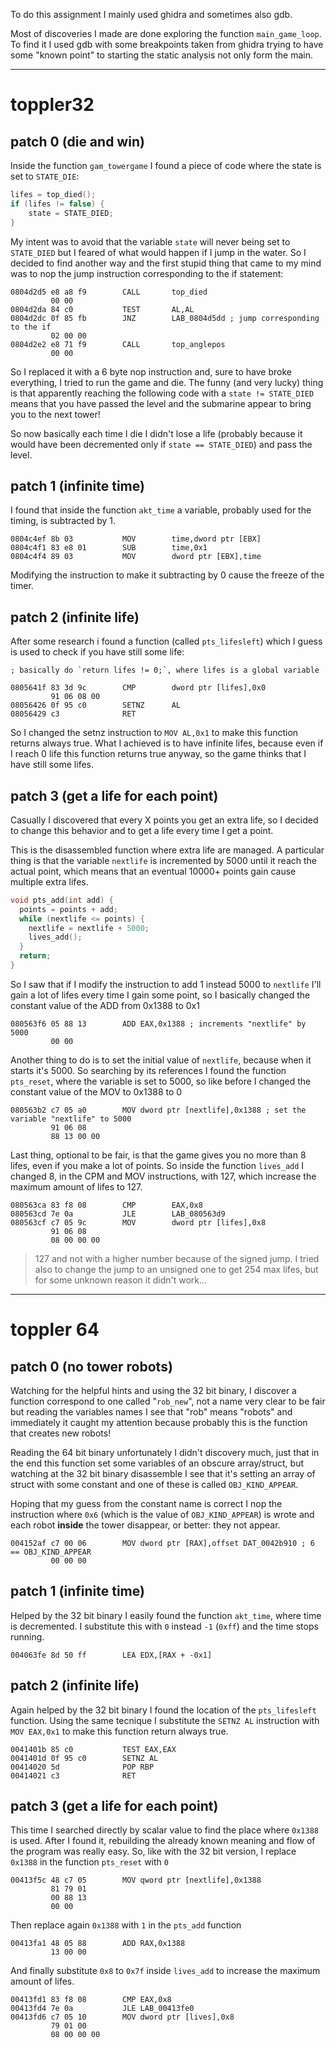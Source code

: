To do this assignment I mainly used ghidra and sometimes also gdb.

Most of discoveries I made are done exploring the function `main_game_loop`. To find it I used gdb with some breakpoints taken from ghidra trying to have some "known point" to starting the static analysis not only form the main.

---

# toppler32

## patch 0 (die and win)
Inside the function `gam_towergame` I found a piece of code where the state is set to `STATE_DIE`:

```c
lifes = top_died();
if (lifes != false) {
	state = STATE_DIED;
}
```

My intent was to avoid that the variable `state` will never being set to `STATE_DIED` but I feared of what would happen if I jump in the water.
So I decided to find another way and the first stupid thing that came to my mind was to nop the jump instruction corresponding to the if statement:

```x86asm
0804d2d5 e8 a8 f9        CALL       top_died
         00 00
0804d2da 84 c0           TEST       AL,AL
0804d2dc 0f 85 fb        JNZ        LAB_0804d5dd ; jump corresponding to the if
         02 00 00
0804d2e2 e8 71 f9        CALL       top_anglepos
         00 00
```

So I replaced it with a 6 byte nop instruction and, sure to have broke everything, I tried to run the game and die.
The funny (and very lucky) thing is that apparently reaching the following code with a `state != STATE_DIED` means that you have passed the level and the submarine appear to bring you to the next tower!

So now basically each time I die I didn't lose a life (probably because it would have been decremented only if `state == STATE_DIED`) and pass the level.

## patch 1 (infinite time)
I found that inside the function `akt_time` a variable, probably used for the timing, is subtracted by 1.

```x86asm
0804c4ef 8b 03           MOV        time,dword ptr [EBX]
0804c4f1 83 e8 01        SUB        time,0x1
0804c4f4 89 03           MOV        dword ptr [EBX],time
```

Modifying the instruction to make it subtracting by 0 cause the freeze of the timer.

## patch 2 (infinite life)
After some research i found a function (called `pts_lifesleft`) which I guess is used to check if you have still some life:

```x86asm
; basically do `return lifes != 0;`, where lifes is a global variable

0805641f 83 3d 9c        CMP        dword ptr [lifes],0x0
         91 06 08 00
08056426 0f 95 c0        SETNZ      AL
08056429 c3              RET

```

So I changed the setnz instruction to `MOV AL,0x1` to make this function returns always true.
What I achieved is to have infinite lifes, because even if I reach 0 life this function returns true anyway, so the game thinks that I have still some lifes.

## patch 3 (get a life for each point)

Casually I discovered that every X points you get an extra life, so I decided to change this behavior and to get a life every time I get a point.

This is the disassembled function where extra life are managed. A particular thing is that the variable `nextlife` is incremented by 5000 until it reach the actual point, which means that an eventual 10000+ points gain cause multiple extra lifes.

```c
void pts_add(int add) {
  points = points + add;
  while (nextlife <= points) {
    nextlife = nextlife + 5000;
    lives_add();
  }
  return;
}
```

So I saw that if I modify the instruction to add 1 instead 5000 to `nextlife` I'll gain a lot of lifes every time I gain some point, so I basically changed the constant value of the ADD from 0x1388 to 0x1

```x86asm
080563f6 05 88 13        ADD EAX,0x1388 ; increments "nextlife" by 5000
         00 00
```

Another thing to do is to set the initial value of `nextlife`, because when it starts it's 5000.
So searching by its references I found the function `pts_reset`, where the variable is set to 5000, so like before I changed the constant value of the MOV to 0x1388 to 0

```x86asm
080563b2 c7 05 a0        MOV dword ptr [nextlife],0x1388 ; set the variable "nextlife" to 5000
         91 06 08 
         88 13 00 00
```

Last thing, optional to be fair, is that the game gives you no more than 8 lifes, even if you make a lot of points.
So inside the function `lives_add` I changed 8, in the CPM and MOV instructions, with 127, which increase the maximum amount of lifes to 127.

```x86asm
080563ca 83 f8 08        CMP        EAX,0x8
080563cd 7e 0a           JLE        LAB_080563d9
080563cf c7 05 9c        MOV        dword ptr [lifes],0x8
         91 06 08 
         08 00 00 00
```

> 127 and not with a higher number because of the signed jump.
> I tried also to change the jump to an unsigned one to get 254 max lifes, but for some unknown reason it didn't work...

---

# toppler 64

## patch 0 (no tower robots)

Watching for the helpful hints and using the 32 bit binary, I discover a function correspond to one called "`rob_new`", not a name very clear to be fair but reading the variables names I see that "rob" means "robots" and immediately it caught my attention because probably this is the function that creates new robots!

Reading the 64 bit binary unfortunately I didn't discovery much, just that in the end this function set some variables of an obscure array/struct, but watching at the 32 bit binary disassemble I see that it's setting an array of struct with some constant and one of these is called `OBJ_KIND_APPEAR`.

Hoping that my guess from the constant name is correct I nop the instruction where `0x6` (which is the value of `OBJ_KIND_APPEAR`) is wrote and each robot **inside** the tower disappear, or better: they not appear.

```x86asm
004152af c7 00 06        MOV dword ptr [RAX],offset DAT_0042b910 ; 6 == OBJ_KIND_APPEAR
         00 00 00
```

## patch 1 (infinite time)
Helped by the 32 bit binary I easily found the function `akt_time`, where time is decremented.
I substitute this with `0` instead `-1` (`0xff`) and the time stops running.

```x86asm
004063fe 8d 50 ff        LEA EDX,[RAX + -0x1]
```

## patch 2 (infinite life)
Again helped by the 32 bit binary I found the location of the `pts_lifesleft` function.
Using the same tecnique I substitute the `SETNZ AL` instruction with `MOV EAX,0x1` to make this function return always true.

```x86asm
0041401b 85 c0           TEST EAX,EAX
0041401d 0f 95 c0        SETNZ AL
00414020 5d              POP RBP
00414021 c3              RET
```

## patch 3 (get a life for each point)
This time I searched directly by scalar value to find the place where `0x1388` is used.
After I found it, rebuilding the already known meaning and flow of the program was really easy.
So, like with the 32 bit version, I replace `0x1388` in the function `pts_reset` with `0`

```x86asm
00413f5c 48 c7 05        MOV qword ptr [nextlife],0x1388
         81 79 01
         00 88 13
         00 00
```

Then replace again `0x1388` with `1` in the `pts_add` function

```
00413fa1 48 05 88        ADD RAX,0x1388
         13 00 00
```

And finally substitute `0x8` to `0x7f` inside `lives_add` to increase the maximum amount of lifes.

```
00413fd1 83 f8 08        CMP EAX,0x8
00413fd4 7e 0a           JLE LAB_00413fe0
00413fd6 c7 05 10        MOV dword ptr [lives],0x8
         79 01 00 
         08 00 00 00
```
